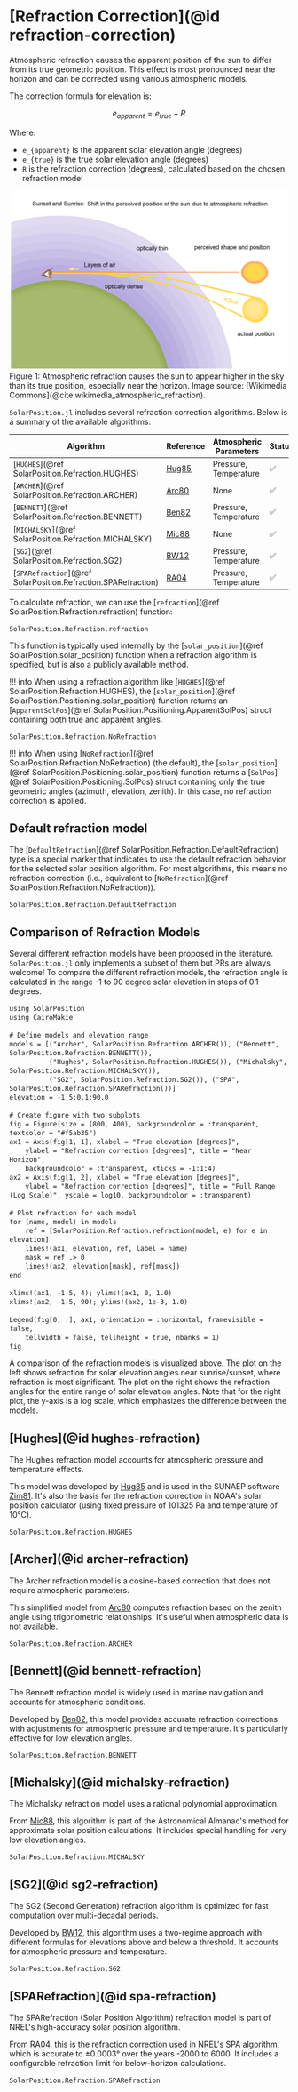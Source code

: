# [Refraction Correction](@id refraction-correction)

Atmospheric refraction causes the apparent position of the sun to differ from its true
geometric position. This effect is most pronounced near the horizon and can be corrected
using various atmospheric models.

The correction formula for elevation is:

```math
e_{apparent} = e_{true} + R
```

Where:

- ``e_{apparent}`` is the apparent solar elevation angle (degrees)
- ``e_{true}`` is the true solar elevation angle (degrees)
- ``R`` is the refraction correction (degrees), calculated based on the chosen refraction model

![Refraction correction comparison](assets/atmospheric_refraction.png)
Figure 1: Atmospheric refraction causes the sun to appear higher in the sky than its
true position, especially near the horizon. Image source: [Wikimedia Commons](@cite wikimedia_atmospheric_refraction).

`SolarPosition.jl` includes several refraction correction algorithms. Below is a summary
of the available algorithms:

| Algorithm                                              | Reference      | Atmospheric Parameters | Status |
| ------------------------------------------------------ | -------------- | ---------------------- | ------ |
| [`HUGHES`](@ref SolarPosition.Refraction.HUGHES)       | [Hug85](@cite) | Pressure, Temperature  | ✅     |
| [`ARCHER`](@ref SolarPosition.Refraction.ARCHER)       | [Arc80](@cite) | None                   | ✅     |
| [`BENNETT`](@ref SolarPosition.Refraction.BENNETT)     | [Ben82](@cite) | Pressure, Temperature  | ✅     |
| [`MICHALSKY`](@ref SolarPosition.Refraction.MICHALSKY) | [Mic88](@cite) | None                   | ✅     |
| [`SG2`](@ref SolarPosition.Refraction.SG2)             | [BW12](@cite)  | Pressure, Temperature  | ✅     |
| [`SPARefraction`](@ref SolarPosition.Refraction.SPARefraction)             | [RA04](@cite)  | Pressure, Temperature  | ✅     |

To calculate refraction, we can use the [`refraction`](@ref SolarPosition.Refraction.refraction) function:

```@docs
SolarPosition.Refraction.refraction
```

This function is typically used internally by the [`solar_position`](@ref SolarPosition.solar_position) function when a
refraction algorithm is specified, but is also a publicly available method.

!!! info
    When using a refraction algorithm like [`HUGHES`](@ref SolarPosition.Refraction.HUGHES),
    the [`solar_position`](@ref SolarPosition.Positioning.solar_position) function returns an
    [`ApparentSolPos`](@ref SolarPosition.Positioning.ApparentSolPos) struct containing
    both true and apparent angles.

```@docs
SolarPosition.Refraction.NoRefraction
```

!!! info
    When using [`NoRefraction`](@ref SolarPosition.Refraction.NoRefraction)
    (the default), the [`solar_position`](@ref SolarPosition.Positioning.solar_position)
    function returns a [`SolPos`](@ref SolarPosition.Positioning.SolPos) struct
    containing only the true geometric angles (azimuth, elevation, zenith). In this
    case, no refraction correction is applied.

## Default refraction model

The [`DefaultRefraction`](@ref SolarPosition.Refraction.DefaultRefraction) type is a
special marker that indicates to use the default refraction behavior for the selected
solar position algorithm. For most algorithms, this means no refraction correction
(i.e., equivalent to [`NoRefraction`](@ref SolarPosition.Refraction.NoRefraction)).

```@docs
SolarPosition.Refraction.DefaultRefraction
```

## Comparison of Refraction Models

Several different refraction models have been proposed in the literature. `SolarPosition.jl`
only implements a subset of them but PRs are always welcome! To compare the different
refraction models, the refraction angle is calculated in the range -1 to 90 degree solar
elevation in steps of 0.1 degrees.

```@example refraction-comparison
using SolarPosition
using CairoMakie

# Define models and elevation range
models = [("Archer", SolarPosition.Refraction.ARCHER()), ("Bennett", SolarPosition.Refraction.BENNETT()),
          ("Hughes", SolarPosition.Refraction.HUGHES()), ("Michalsky", SolarPosition.Refraction.MICHALSKY()),
          ("SG2", SolarPosition.Refraction.SG2()), ("SPA", SolarPosition.Refraction.SPARefraction())]
elevation = -1.5:0.1:90.0

# Create figure with two subplots
fig = Figure(size = (800, 400), backgroundcolor = :transparent, textcolor = "#f5ab35")
ax1 = Axis(fig[1, 1], xlabel = "True elevation [degrees]",
    ylabel = "Refraction correction [degrees]", title = "Near Horizon",
    backgroundcolor = :transparent, xticks = -1:1:4)
ax2 = Axis(fig[1, 2], xlabel = "True elevation [degrees]",
    ylabel = "Refraction correction [degrees]", title = "Full Range (Log Scale)", yscale = log10, backgroundcolor = :transparent)

# Plot refraction for each model
for (name, model) in models
    ref = [SolarPosition.Refraction.refraction(model, e) for e in elevation]
    lines!(ax1, elevation, ref, label = name)
    mask = ref .> 0
    lines!(ax2, elevation[mask], ref[mask])
end

xlims!(ax1, -1.5, 4); ylims!(ax1, 0, 1.0)
xlims!(ax2, -1.5, 90); ylims!(ax2, 1e-3, 1.0)

Legend(fig[0, :], ax1, orientation = :horizontal, framevisible = false,
    tellwidth = false, tellheight = true, nbanks = 1)
fig
```

A comparison of the refraction models is visualized above. The plot on the left shows
refraction for solar elevation angles near sunrise/sunset, where refraction is most
significant. The plot on the right shows the refraction angles for the entire range
of solar elevation angles. Note that for the right plot, the y-axis is a log scale,
which emphasizes the difference between the models.

## [Hughes](@id hughes-refraction)

The Hughes refraction model accounts for atmospheric pressure and temperature effects.

This model was developed by [Hug85](@cite) and is used in the SUNAEP software [Zim81](@cite).
It's also the basis for the refraction correction in NOAA's solar position calculator (using fixed
pressure of 101325 Pa and temperature of 10°C).

```@docs
SolarPosition.Refraction.HUGHES
```

## [Archer](@id archer-refraction)

The Archer refraction model is a cosine-based correction that does not require atmospheric parameters.

This simplified model from [Arc80](@cite) computes refraction based on the zenith angle using
trigonometric relationships. It's useful when atmospheric data is not available.

```@docs
SolarPosition.Refraction.ARCHER
```

## [Bennett](@id bennett-refraction)

The Bennett refraction model is widely used in marine navigation and accounts for atmospheric conditions.

Developed by [Ben82](@cite), this model provides accurate refraction corrections with adjustments
for atmospheric pressure and temperature. It's particularly effective for low elevation angles.

```@docs
SolarPosition.Refraction.BENNETT
```

## [Michalsky](@id michalsky-refraction)

The Michalsky refraction model uses a rational polynomial approximation.

From [Mic88](@cite), this algorithm is part of the Astronomical Almanac's method for approximate
solar position calculations. It includes special handling for very low elevation angles.

```@docs
SolarPosition.Refraction.MICHALSKY
```

## [SG2](@id sg2-refraction)

The SG2 (Second Generation) refraction algorithm is optimized for fast computation over multi-decadal periods.

Developed by [BW12](@cite), this algorithm uses a two-regime approach with different formulas
for elevations above and below a threshold. It accounts for atmospheric pressure and temperature.

```@docs
SolarPosition.Refraction.SG2
```

## [SPARefraction](@id spa-refraction)

The SPARefraction (Solar Position Algorithm) refraction model is part of NREL's high-accuracy solar position algorithm.

From [RA04](@cite), this is the refraction correction used in NREL's SPA algorithm, which is
accurate to ±0.0003° over the years -2000 to 6000. It includes a configurable refraction limit
for below-horizon calculations.

```@docs
SolarPosition.Refraction.SPARefraction
```
